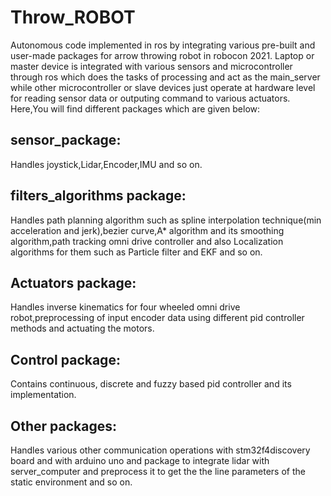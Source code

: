# Throw_ROBOT
Autonomous code implemented in ros by integrating various pre-built and user-made packages for arrow throwing robot in robocon 2021.
Laptop or master device is integrated with various sensors and microcontroller through ros which does the tasks of processing and act as the main_server while other microcontroller or slave devices just operate at hardware level for reading sensor data or outputing command to various actuators.
Here,You will find different packages which are given below:
## sensor_package:
Handles joystick,Lidar,Encoder,IMU and so on.
## filters_algorithms package:
Handles path planning algorithm such as spline interpolation technique(min acceleration and jerk),bezier curve,A* algorithm and its smoothing algorithm,path tracking omni drive controller and also Localization algorithms for them such as Particle filter and EKF and so on.
## Actuators package:
Handles inverse kinematics for four wheeled omni drive robot,preprocessing of input encoder data using different pid controller methods and actuating the motors.
## Control package:
Contains continuous, discrete and fuzzy based pid controller and its implementation.
## Other packages:
Handles various other communication operations with stm32f4discovery board and with arduino uno and package to integrate lidar with server_computer and preprocess it to get the the line parameters of the static environment and so on.

